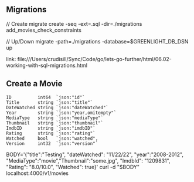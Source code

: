 ## Migrations

// Create
migrate create -seq -ext=.sql -dir=./migrations add_movies_check_constraints

// Up/Down
migrate -path=./migrations -database=$GREENLIGHT_DB_DSN up

link: file:///Users/crudisill/Sync/Code/go/lets-go-further/html/06.02-working-with-sql-migrations.html

## Create a Movie

    ID          int64  `json:"id"`
    Title       string `json:"title"`
    DateWatched string `json:"dateWatched"`
    Year        string `json:"year,omitempty"`
    MediaType   string `json:"mediaType"`
    Thumbnail   string `json:"thumbnail"`
    ImdbID      string `json:"imdbID"`
    Rating      string `json:"rating"`
    Watched     bool   `json:"watched",
    Version     int32  `json:"version"`

BODY='{"title":"Testing", "dateWatched": "11/22/22", "year":"2008-2012", "MediaType":"movie","Thumbnail":"some.jpg", "ImdbId": "1209831", "Rating": "8.0/10.0", "Watched": true}'
curl -d "$BODY" localhost:4000/v1/movies
